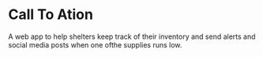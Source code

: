 # Call To Ation

A web app to help shelters keep track of their inventory and send alerts and social media posts when one ofthe supplies runs low.
